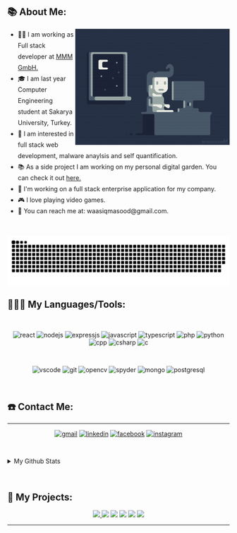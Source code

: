 <!-- <img src="./Misc/waasiq-2.gif" /> -->

<p>&nbsp;</p>


## 📚 About Me:
<a href="https://github.com/waasiq/"><img align="right" width="350" height="263" src="./Misc/coding.gif"></a> 
<div style="padding-right:7px;" >
<ul style="line-height: 25px;" >
  <li> 👨‍💻 I am working as Full stack developer at <a href="https://www.mmmgroup.com/en">MMM GmbH. </a> </li>
  <li>🎓 I am last year Computer Engineering student at Sakarya University, Turkey.</li>
  <li>📙 I am interested in full stack web development, malware anaylsis and self quantification. </li>
  <li>📚 As a side project I am working on my personal digital garden. You can check it out <a href="https://github.com/waasiq/exobrain" > here.</a></li>
  <li>🎯 I'm working on a full stack enterprise application for my company.</li>
  <li>🎮 I love playing video games.</li>
  <li>📧 You can reach me at: waasiqmasood@gmail.com.</li>
</div>
<p>&nbsp;</p>

![Snake](https://raw.githubusercontent.com/waasiq/waasiq/983af7981b7422e64c764ad513e348cc4c1f665b/github-contribution-grid-snake.svg)

## 👨🏻‍💻 My Languages/Tools:
<div>
<p>&nbsp;</p>
<p align="center">
<img src="https://img.shields.io/badge/react-%2320232a.svg?style=for-the-badge&logo=react&logoColor=%2361DAFB" alt="react"/> 
<img src="https://img.shields.io/badge/node.js-%2343853D.svg?style=for-the-badge&logo=node.js&logoColor=white" alt="nodejs"/> 
<img src="https://img.shields.io/badge/express.js-%23404d59.svg?style=for-the-badge&logo=express&logoColor=%2361DAFB" alt="expressjs"/> 
<img src="https://img.shields.io/badge/javascript-%23323330.svg?style=for-the-badge&logo=javascript&logoColor=%23F7DF1E" alt="javascript"/> 
<img src="https://img.shields.io/badge/typescript-%23007ACC.svg?style=for-the-badge&logo=typescript&logoColor=white" alt="typescript"/> 
<img src="https://img.shields.io/badge/php-%23777BB4.svg?style=for-the-badge&logo=php&logoColor=white" alt="php"/> 
<img src="https://img.shields.io/badge/python-%2314354C.svg?style=for-the-badge&logo=python&logoColor=white" alt="python"/> 
<img src="https://img.shields.io/badge/c++-%2300599C.svg?style=for-the-badge&logo=c%2B%2B&logoColor=white" alt="cpp"/> 
<img src="https://img.shields.io/badge/c%23-%23239120.svg?style=for-the-badge&logo=c-sharp&logoColor=white" alt="csharp"/> 
<img src="https://img.shields.io/badge/c-%2300599C.svg?style=for-the-badge&logo=c&logoColor=white" alt="c"/> 
</p>

<p>&nbsp;</p>
<p align="center">
<img  alt='vscode' src="https://img.shields.io/badge/Visual%20Studio%20Code-0078d7.svg?style=for-the-badge&logo=visual-studio-code&logoColor=white" />
<img  alt='git' src="https://img.shields.io/badge/git-%23F05033.svg?style=for-the-badge&logo=git&logoColor=white" />
<img  alt='opencv' src="https://img.shields.io/badge/opencv-%23white.svg?style=for-the-badge&logo=opencv&logoColor=white" />
<img src="https://img.shields.io/badge/Spyder-838485?style=for-the-badge&logo=spyder%20ide&logoColor=maroon" alt="spyder" /> 
<img src="https://img.shields.io/badge/MongoDB-%234ea94b.svg?style=for-the-badge&logo=mongodb&logoColor=white" alt="mongo" />
<img src="https://img.shields.io/badge/postgres-%23316192.svg?style=for-the-badge&logo=postgresql&logoColor=white" alt="postgresql" />
</p>
</div>

<p>&nbsp;</p>

## ☎️ Contact Me:
  ---

<p align="center">
<a href="mailto:waasiqmasood@gmail.com"><img src='https://img.shields.io/badge/Gmail-D14836?style=for-the-badge&logo=gmail&logoColor=white' alt='gmail'></a>
<a href="https://www.linkedin.com/in/iwaasiq"/><img src='https://img.shields.io/badge/linkedin-%230077B5.svg?style=for-the-badge&logo=linkedin&logoColor=white' alt='linkedin'></a>
<a href="https://www.facebook.com/waasiq.masood"/><img src='https://img.shields.io/badge/Facebook%20Gaming-015BE5?style=for-the-badge&logo=facebookgaming&logoColor=white' alt='facebook'></a>
<a href="https://www.instagram.com/iwaasiq"/><img src='https://img.shields.io/badge/Instagram-%23E4405F.svg?style=for-the-badge&logo=Instagram&logoColor=white' alt='instagram' ></a>

<p>&nbsp;</p>

<details>
<summary>My Github Stats</summary>

## 📈 My Github Stats:     <a href="https://github.com/waasiq"> <img src="https://komarev.com/ghpvc/?username=waasiq&label=Profile+Views&color=2e8b57&style=flat" /></a>

  ---
<a href="https://github.com/waasiq">
  <img height="160px" src="https://github-readme-stats.vercel.app/api?username=waasiq&theme=tokyonight&count_private=true&include_all_commits=true&show_icons=true&hide_border=true&border_radius=15&line_height=24" /></a>
<a href="https://github.com/waasiq/">
  <img height="160px" src="https://github-readme-stats.vercel.app/api/top-langs/?username=waasiq&theme=tokyonight&langs_count=6&layout=compact&hide_border=true&border_radius=15&line_height=24&card_width=380&" /></a>
  
  ---
  
<p align="center">
<a href="https://github.com/waasiq/">
  <img src="http://github-readme-streak-stats.herokuapp.com?user=waasiq&theme=tokyonight&date_format=M%20j%5B%2C%20Y%5D" alt='stats' />
</a>

  ---
  
</details>
  
<p>&nbsp;</p>

<!-- PROJECTS -->

## 🚀 My Projects:
<p align="center">
  <a href="https://github.com/waasiq/yakamoz">
  <img src="https://github-readme-stats.vercel.app/api/pin/?username=waasiq&repo=yakamoz&theme=tokyonight&hide_border=true&border_radius=15&&line_height=24" />
  </a>

  <a href="https://github.com/waasiq/facebook-clone-react">
  <img src="https://github-readme-stats.vercel.app/api/pin/?username=waasiq&repo=facebook-clone-react&theme=tokyonight&hide_border=true&border_radius=15&&line_height=24" /></a>

  <a href="https://github.com/waasiq/icare">
  <img src="https://github-readme-stats.vercel.app/api/pin/?username=waasiq&repo=icare&theme=tokyonight&hide_border=true&border_radius=15&&line_height=24" /></a>


  <a href="https://github.com/waasiq/project-euler">
  <img src="https://github-readme-stats.vercel.app/api/pin/?username=waasiq&repo=project-euler&theme=tokyonight&hide_border=true&border_radius=15&&line_height=24" /></a>

  <a href="https://github.com/waasiq/leetcode">
  <img src="https://github-readme-stats.vercel.app/api/pin/?username=waasiq&repo=leetcode&theme=tokyonight&hide_border=true&border_radius=15&&line_height=24" /></a>

  <a href="https://github.com/waasiq/cancerware">
  <img src="https://github-readme-stats.vercel.app/api/pin/?username=waasiq&theme=tokyonight&repo=cancerware&hide_border=true&border_radius=15&&line_height=24" /></a>
  
  


  ---
